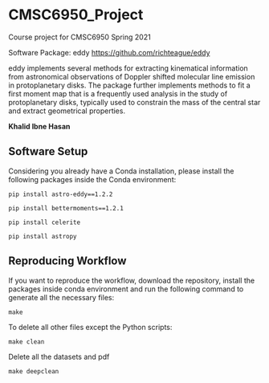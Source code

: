 # CMSC6950_Project
Course project for CMSC6950 Spring 2021

Software Package: eddy https://github.com/richteague/eddy

eddy implements several methods for extracting kinematical information from astronomical observations of Doppler shifted molecular line emission in protoplanetary disks. The package further implements methods to fit a first moment map that is a frequently used analysis in the study of protoplanetary disks, typically used to constrain the mass of the central star and extract geometrical properties.

**Khalid Ibne Hasan**

## Software Setup
Considering you already have a Conda installation, please install the following packages inside the Conda environment:
```
pip install astro-eddy==1.2.2
```
```
pip install bettermoments==1.2.1
```
```
pip install celerite
```
```
pip install astropy
```

## Reproducing Workflow
If you want to reproduce the workflow, download the repository, install the packages inside conda environment and run the following command to generate all the necessary files:
```
make
```
To delete all other files except the Python scripts:
``` 
make clean
```
Delete all the datasets and pdf
``` 
make deepclean
```
